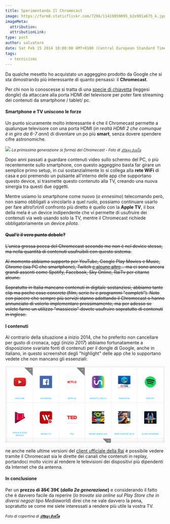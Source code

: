 ```yaml
---
title: Sperimentando Il Chromecast
image: https://farm8.staticflickr.com/7296/11419059095_b2e901a675_k.jpg
imageMeta:
  attribution:
  attributionLink:
type: post
author: salvatore
date: Sat Feb 15 2014 18:00:00 GMT+0100 (Central European Standard Time)
tags:
  - tecnicismi
---
```


Da qualche mesetto ho acquistato un aggeggino prodotto da Google che si sta dimostrando più interessante di quanto pensassi: il **Chromecast**.

Per chi non lo conoscesse si tratta di una [specie di chiavetta](http://www.google.it/intl/it/chrome/devices/chromecast/) (leggesi *dongle*) da attaccare alla porta HDMI del televisore per poter fare streaming dei contenuti da smartphone / tablet/ pc.

#### Smartphone e TV uniscono le forze
Un punto sicuramente molto interessante è che il Chromecast permette a qualunque televisore con una porta HDMI (*in realtà HDMI 2 che comunque è in giro da 6-7 anni*) di diventare un po più **smart**, senza dovere spendere cifre astronomiche. 

![](https://farm8.staticflickr.com/7296/11419059095_b2e901a675_k.jpg)
<small>*La primissima generazione (*e forma*) del Chromecast - Foto di [ปรัชญา สิงห์โต](https://www.flickr.com/photos/iannnnn/11419059095)*</small>

Dopo anni passati a guardare contenuti video sullo schermo del PC, o più recentemente sullo smartphone, con questo aggeggino basta far girare un semplice primo setup, in cui sostanzialmente lo si collega alla **rete WiFi** di casa e poi premendo un pulsante all'interno delle app che supportano questo device, si trasmette questo contenuto alla TV, creando una nuova sinergia tra questi due oggetti.

Mentre usiamo lo smartphone come nuovo (*o ennesimo*) telecomando però, non siamo obbligati a vincolarlo a quel ruolo, possiamo continuare usarlo per fare altro!\\n\\nIl confronto più diretto è quello con la **Apple TV**, il box della mela è un device indipendente che vi permette di usufruire dei contenuti via web usando solo la TV, mentre il Chromecast richiede obbligatoriamente un device *pilota*.

#### <del>Qual'è il vero punto debole?</del>
<del>L'unica grossa pecca del Chromecast secondo me non è nel device stesso, ma nella quantità di contenuti usufruibili con questo sistema.</del>

<del>Al momento abbiamo supporto per YouTube, Google Play Movies e Music, Chrome (sia PC che smartphone), Twitch [e alcune altre](https://www.google.it/chrome/devices/chromecast/apps.html)... ma ci sono ancora grandi assenti come Spotify, Facebook, Sky Online, RaiTv per citarne alcune.</del>

<del>Sopratutto in Italia mancano contenuti in digitale sostanziosi, abbiamo tante clip ma poche cose concrete (film, serie tv e programmi "completi"). Noto con piacere che sempre più servizi stanno adottando il Chromecast o hanno annunciato di volerlo implementare prossimamente, ma per adesso se volete farne un utilizzo "massiccio" dovete usufruire sopratutto di contenuti in inglese.</del>

#### I contenuti
Al contrario della situazione a inizio 2014, che ho preferito non cancellare per gusto di cronaca, oggi (*inizio 2017*) abbiamo fortunatamente a disposizione svariate fonti di contenuti per il dongle di Google, anche in italiano, in questo screenshot degli "highlight" delle app che lo supportano vedete che non mancano gli essenziali:

![](https://github.com/moebiusmania/blog-assets/blob/master/images/2017/chromecast-apps.png?raw=true)

ne anche nelle ultime versioni del [client ufficiale della Rai](https://play.google.com/store/apps/details?id=it.rainet) è possibile vedere tramite il Chromecast sia le dirette dei canali che contenuti in replay, portandoci molto vicini al rendere le televisioni dei dispositivi più dipendenti da Internet che da antenna.

#### In conclusione
Per un **prezzo di <del>35€</del> 39€ (*dalla 2a generazione*)** e considerando il fatto che è davvero facile da reperire (*lo trovate sia online sul Play Store che in diversi negozi tipo Mediaworld*) direi che ne vale davvero la pena, sopratutto se come me siete interessati a rendere più utile la vostra TV.

<small>*Foto di copertina di **[ปรัชญา สิงห์โต](https://www.flickr.com/photos/iannnnn/11419059095)***</small>
